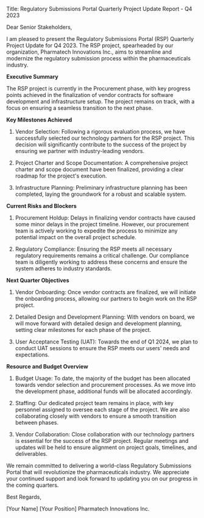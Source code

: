  Title: Regulatory Submissions Portal Quarterly Project Update Report - Q4 2023

Dear Senior Stakeholders,

I am pleased to present the Regulatory Submissions Portal (RSP) Quarterly Project Update for Q4 2023. The RSP project, spearheaded by our organization, Pharmatech Innovations Inc., aims to streamline and modernize the regulatory submission process within the pharmaceuticals industry.

**Executive Summary**

The RSP project is currently in the Procurement phase, with key progress points achieved in the finalization of vendor contracts for software development and infrastructure setup. The project remains on track, with a focus on ensuring a seamless transition to the next phase.

**Key Milestones Achieved**

1. Vendor Selection: Following a rigorous evaluation process, we have successfully selected our technology partners for the RSP project. This decision will significantly contribute to the success of the project by ensuring we partner with industry-leading vendors.

2. Project Charter and Scope Documentation: A comprehensive project charter and scope document have been finalized, providing a clear roadmap for the project's execution.

3. Infrastructure Planning: Preliminary infrastructure planning has been completed, laying the groundwork for a robust and scalable system.

**Current Risks and Blockers**

1. Procurement Holdup: Delays in finalizing vendor contracts have caused some minor delays in the project timeline. However, our procurement team is actively working to expedite the process to minimize any potential impact on the overall project schedule.

2. Regulatory Compliance: Ensuring the RSP meets all necessary regulatory requirements remains a critical challenge. Our compliance team is diligently working to address these concerns and ensure the system adheres to industry standards.

**Next Quarter Objectives**

1. Vendor Onboarding: Once vendor contracts are finalized, we will initiate the onboarding process, allowing our partners to begin work on the RSP project.

2. Detailed Design and Development Planning: With vendors on board, we will move forward with detailed design and development planning, setting clear milestones for each phase of the project.

3. User Acceptance Testing (UAT): Towards the end of Q1 2024, we plan to conduct UAT sessions to ensure the RSP meets our users' needs and expectations.

**Resource and Budget Overview**

1. Budget Usage: To date, the majority of the budget has been allocated towards vendor selection and procurement processes. As we move into the development phase, additional funds will be allocated accordingly.

2. Staffing: Our dedicated project team remains in place, with key personnel assigned to oversee each stage of the project. We are also collaborating closely with vendors to ensure a smooth transition between phases.

3. Vendor Collaboration: Close collaboration with our technology partners is essential for the success of the RSP project. Regular meetings and updates will be held to ensure alignment on project goals, timelines, and deliverables.

We remain committed to delivering a world-class Regulatory Submissions Portal that will revolutionize the pharmaceuticals industry. We appreciate your continued support and look forward to updating you on our progress in the coming quarters.

Best Regards,

[Your Name]
[Your Position]
Pharmatech Innovations Inc.
